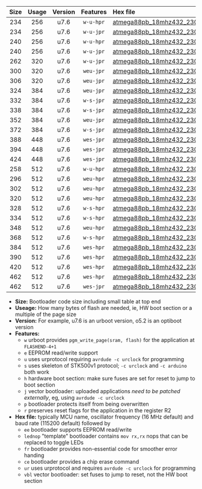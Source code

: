 |Size|Usage|Version|Features|Hex file|
|:-:|:-:|:-:|:-:|:--|
|234|256|u7.6|`w-u-hpr`|[atmega88pb_18mhz432_230400bps_ur.hex](https://raw.githubusercontent.com/stefanrueger/urboot/main//atmega88pb_18mhz432_230400bps_ur.hex)|
|234|256|u7.6|`w-u-jpr`|[atmega88pb_18mhz432_230400bps_ur_vbl.hex](https://raw.githubusercontent.com/stefanrueger/urboot/main//atmega88pb_18mhz432_230400bps_ur_vbl.hex)|
|240|256|u7.6|`w-u-hpr`|[atmega88pb_18mhz432_230400bps_lednop_ur.hex](https://raw.githubusercontent.com/stefanrueger/urboot/main//atmega88pb_18mhz432_230400bps_lednop_ur.hex)|
|240|256|u7.6|`w-u-jpr`|[atmega88pb_18mhz432_230400bps_lednop_ur_vbl.hex](https://raw.githubusercontent.com/stefanrueger/urboot/main//atmega88pb_18mhz432_230400bps_lednop_ur_vbl.hex)|
|262|320|u7.6|`w-u-jpr`|[atmega88pb_18mhz432_230400bps_lednop_fr_ur_vbl.hex](https://raw.githubusercontent.com/stefanrueger/urboot/main//atmega88pb_18mhz432_230400bps_lednop_fr_ur_vbl.hex)|
|300|320|u7.6|`weu-jpr`|[atmega88pb_18mhz432_230400bps_ee_ur_vbl.hex](https://raw.githubusercontent.com/stefanrueger/urboot/main//atmega88pb_18mhz432_230400bps_ee_ur_vbl.hex)|
|306|320|u7.6|`weu-jpr`|[atmega88pb_18mhz432_230400bps_ee_lednop_ur_vbl.hex](https://raw.githubusercontent.com/stefanrueger/urboot/main//atmega88pb_18mhz432_230400bps_ee_lednop_ur_vbl.hex)|
|324|384|u7.6|`weu-jpr`|[atmega88pb_18mhz432_230400bps_ee_lednop_fr_ur_vbl.hex](https://raw.githubusercontent.com/stefanrueger/urboot/main//atmega88pb_18mhz432_230400bps_ee_lednop_fr_ur_vbl.hex)|
|332|384|u7.6|`w-s-jpr`|[atmega88pb_18mhz432_230400bps_vbl.hex](https://raw.githubusercontent.com/stefanrueger/urboot/main//atmega88pb_18mhz432_230400bps_vbl.hex)|
|338|384|u7.6|`w-s-jpr`|[atmega88pb_18mhz432_230400bps_lednop_vbl.hex](https://raw.githubusercontent.com/stefanrueger/urboot/main//atmega88pb_18mhz432_230400bps_lednop_vbl.hex)|
|352|384|u7.6|`weu-jpr`|[atmega88pb_18mhz432_230400bps_ee_lednop_fr_ce_ur_vbl.hex](https://raw.githubusercontent.com/stefanrueger/urboot/main//atmega88pb_18mhz432_230400bps_ee_lednop_fr_ce_ur_vbl.hex)|
|372|384|u7.6|`w-s-jpr`|[atmega88pb_18mhz432_230400bps_lednop_fr_vbl.hex](https://raw.githubusercontent.com/stefanrueger/urboot/main//atmega88pb_18mhz432_230400bps_lednop_fr_vbl.hex)|
|388|448|u7.6|`wes-jpr`|[atmega88pb_18mhz432_230400bps_ee_vbl.hex](https://raw.githubusercontent.com/stefanrueger/urboot/main//atmega88pb_18mhz432_230400bps_ee_vbl.hex)|
|394|448|u7.6|`wes-jpr`|[atmega88pb_18mhz432_230400bps_ee_lednop_vbl.hex](https://raw.githubusercontent.com/stefanrueger/urboot/main//atmega88pb_18mhz432_230400bps_ee_lednop_vbl.hex)|
|424|448|u7.6|`wes-jpr`|[atmega88pb_18mhz432_230400bps_ee_lednop_fr_vbl.hex](https://raw.githubusercontent.com/stefanrueger/urboot/main//atmega88pb_18mhz432_230400bps_ee_lednop_fr_vbl.hex)|
|258|512|u7.6|`w-u-hpr`|[atmega88pb_18mhz432_230400bps_lednop_fr_ur.hex](https://raw.githubusercontent.com/stefanrueger/urboot/main//atmega88pb_18mhz432_230400bps_lednop_fr_ur.hex)|
|296|512|u7.6|`weu-hpr`|[atmega88pb_18mhz432_230400bps_ee_ur.hex](https://raw.githubusercontent.com/stefanrueger/urboot/main//atmega88pb_18mhz432_230400bps_ee_ur.hex)|
|302|512|u7.6|`weu-hpr`|[atmega88pb_18mhz432_230400bps_ee_lednop_ur.hex](https://raw.githubusercontent.com/stefanrueger/urboot/main//atmega88pb_18mhz432_230400bps_ee_lednop_ur.hex)|
|320|512|u7.6|`weu-hpr`|[atmega88pb_18mhz432_230400bps_ee_lednop_fr_ur.hex](https://raw.githubusercontent.com/stefanrueger/urboot/main//atmega88pb_18mhz432_230400bps_ee_lednop_fr_ur.hex)|
|328|512|u7.6|`w-s-hpr`|[atmega88pb_18mhz432_230400bps.hex](https://raw.githubusercontent.com/stefanrueger/urboot/main//atmega88pb_18mhz432_230400bps.hex)|
|334|512|u7.6|`w-s-hpr`|[atmega88pb_18mhz432_230400bps_lednop.hex](https://raw.githubusercontent.com/stefanrueger/urboot/main//atmega88pb_18mhz432_230400bps_lednop.hex)|
|348|512|u7.6|`weu-hpr`|[atmega88pb_18mhz432_230400bps_ee_lednop_fr_ce_ur.hex](https://raw.githubusercontent.com/stefanrueger/urboot/main//atmega88pb_18mhz432_230400bps_ee_lednop_fr_ce_ur.hex)|
|368|512|u7.6|`w-s-hpr`|[atmega88pb_18mhz432_230400bps_lednop_fr.hex](https://raw.githubusercontent.com/stefanrueger/urboot/main//atmega88pb_18mhz432_230400bps_lednop_fr.hex)|
|384|512|u7.6|`wes-hpr`|[atmega88pb_18mhz432_230400bps_ee.hex](https://raw.githubusercontent.com/stefanrueger/urboot/main//atmega88pb_18mhz432_230400bps_ee.hex)|
|390|512|u7.6|`wes-hpr`|[atmega88pb_18mhz432_230400bps_ee_lednop.hex](https://raw.githubusercontent.com/stefanrueger/urboot/main//atmega88pb_18mhz432_230400bps_ee_lednop.hex)|
|420|512|u7.6|`wes-hpr`|[atmega88pb_18mhz432_230400bps_ee_lednop_fr.hex](https://raw.githubusercontent.com/stefanrueger/urboot/main//atmega88pb_18mhz432_230400bps_ee_lednop_fr.hex)|
|462|512|u7.6|`wes-hpr`|[atmega88pb_18mhz432_230400bps_ee_lednop_fr_ce.hex](https://raw.githubusercontent.com/stefanrueger/urboot/main//atmega88pb_18mhz432_230400bps_ee_lednop_fr_ce.hex)|
|462|512|u7.6|`wes-jpr`|[atmega88pb_18mhz432_230400bps_ee_lednop_fr_ce_vbl.hex](https://raw.githubusercontent.com/stefanrueger/urboot/main//atmega88pb_18mhz432_230400bps_ee_lednop_fr_ce_vbl.hex)|

- **Size:** Bootloader code size including small table at top end
- **Useage:** How many bytes of flash are needed, ie, HW boot section or a multiple of the page size
- **Version:** For example, u7.6 is an urboot version, o5.2 is an optiboot version
- **Features:**
  + `w` urboot provides `pgm_write_page(sram, flash)` for the application at `FLASHEND-4+1`
  + `e` EEPROM read/write support
  + `u` uses urprotocol requiring `avrdude -c urclock` for programming
  + `s` uses skeleton of STK500v1 protocol; `-c urclock` and `-c arduino` both work
  + `h` hardware boot section: make sure fuses are set for reset to jump to boot section
  + `j` vector bootloader: uploaded applications *need to be patched externally*, eg, using `avrdude -c urclock`
  + `p` bootloader protects itself from being overwritten
  + `r` preserves reset flags for the application in the register R2
- **Hex file:** typically MCU name, oscillator frequency (16 MHz default) and baud rate (115200 default) followed by
  + `ee` bootloader supports EEPROM read/write
  + `lednop` "template" bootloader contains `mov rx,rx` nops that can be replaced to toggle LEDs
  + `fr` bootloader provides non-essential code for smoother error handing
  + `ce` bootloader provides a chip erase command
  + `ur` uses urprotocol and requires `avrdude -c urclock` for programming
  + `vbl` vector bootloader: set fuses to jump to reset, not the HW boot section
